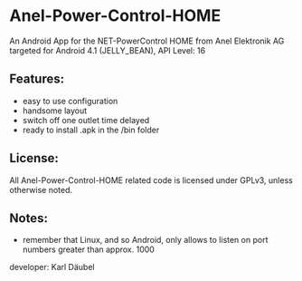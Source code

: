 Anel-Power-Control-HOME
=======================

An Android App for the NET-PowerControl HOME from Anel Elektronik AG targeted for Android 4.1 (JELLY_BEAN), API Level: 16

Features:
---------
- easy to use configuration
- handsome layout
- switch off one outlet time delayed
- ready to install .apk in the /bin folder

License:
--------
All Anel-Power-Control-HOME related code is licensed under GPLv3, unless otherwise noted.

Notes:
------
- remember that Linux, and so Android, only allows to listen on port numbers greater than approx. 1000

developer: Karl Däubel

